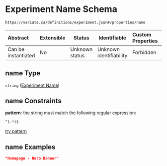 # Experiment Name Schema

```txt
https://variate.ca/definitions/experiment.json#/properties/name
```




| Abstract            | Extensible | Status         | Identifiable            | Custom Properties | Additional Properties | Access Restrictions | Defined In                                                                                   |
| :------------------ | ---------- | -------------- | ----------------------- | :---------------- | --------------------- | ------------------- | -------------------------------------------------------------------------------------------- |
| Can be instantiated | No         | Unknown status | Unknown identifiability | Forbidden         | Allowed               | none                | [experiment.schema.json\*](../out/definitions/experiment.schema.json "open original schema") |

## name Type

`string` ([Experiment Name](experiment-properties-experiment-name.md))

## name Constraints

**pattern**: the string must match the following regular expression: 

```regexp
^(.*)$
```

[try pattern](https://regexr.com/?expression=%5E(.*)%24 "try regular expression with regexr.com")

## name Examples

```json
"Homepage - Hero Banner"
```
